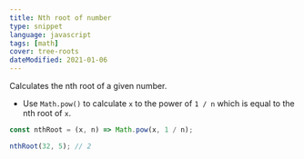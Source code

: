 ```yaml
---
title: Nth root of number
type: snippet
language: javascript
tags: [math]
cover: tree-roots
dateModified: 2021-01-06
---
```


Calculates the nth root of a given number.

- Use `Math.pow()` to calculate `x` to the power of `1 / n` which is equal to the nth root of `x`.

```js
const nthRoot = (x, n) => Math.pow(x, 1 / n);

nthRoot(32, 5); // 2
```
